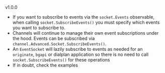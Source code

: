 v1.0.0
 - If you want to subscribe to events via the `socket.Events` observable, when calling ```socket.SubscribeEvents()``` you must specify which events you want to subscribe to.
 - Channels will continue to manage their own event subscriptions under the hood. Events can be subscribed via ```channel.Advanced.Socket.SubscribeEvents()```.
 - An `EventSocket` will lazily subscribe to events as needed for an `originate`, `bgapi` or dialplan application so there is no need to call `socket.SubscribeEvents()` for these operations
 - If in doubt, check the examples